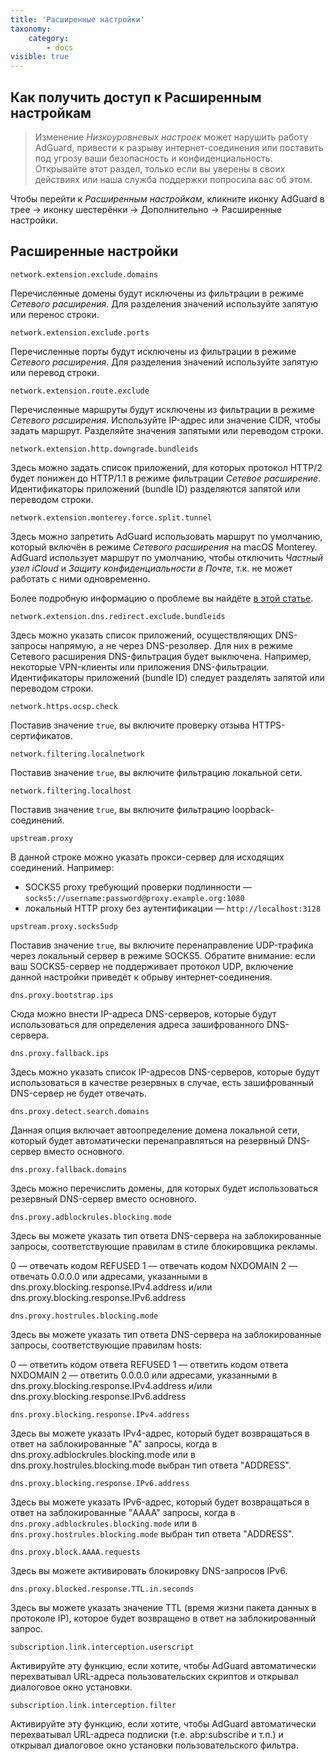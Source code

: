 ```yaml
---
title: 'Расширенные настройки'
taxonomy:
    category:
        - docs
visible: true
---
```


## Как получить доступ к Расширенным настройкам

> Изменение *Низкоуровневых настроек* может нарушить работу AdGuard, привести к разрыву интернет-соединения или поставить под угрозу ваши безопасность и конфиденциальность. Открывайте этот раздел, только если вы уверены в своих действиях или наша служба поддержки попросила вас об этом. 

Чтобы перейти к *Расширенным настройкам*, кликните иконку AdGuard в трее → иконку шестерёнки → Дополнительно → Расширенные настройки.

## Расширенные настройки

`network.extension.exclude.domains` 

Перечисленные домены будут исключены из фильтрации в режиме *Сетевого расширения*. Для разделения значений используйте запятую или перенос строки. 

`network.extension.exclude.ports`

Перечисленные порты будут исключены из фильтрации в режиме *Сетевого расширения*. Для разделения значений используйте запятую или перевод строки.

`network.extension.route.exclude` 

Перечисленные маршруты будут исключены из фильтрации в режиме *Сетевого расширения*. Используйте IP-адрес или значение CIDR, чтобы задать маршрут.
Разделяйте значения запятыми или переводом строки. 

`network.extension.http.downgrade.bundleids`

Здесь можно задать список приложений, для которых протокол HTTP/2 будет понижен до HTTP/1.1 в режиме фильтрации *Сетевое расширение*. Идентификаторы приложений (bundle ID) разделяются запятой или переводом строки.

`network.extension.monterey.force.split.tunnel` 

Здесь можно запретить AdGuard использовать маршрут по умолчанию, который включён в режиме *Сетевого расширения* на macOS Monterey. AdGuard использует маршрут по умолчанию, чтобы отключить *Частный узел iCloud* и *Защиту конфиденциальности в Почте*, т.к. не может работать с ними одновременно. 

Более подробную информацию о проблеме вы найдёте [в этой статье](https://kb.adguard.com/ru/macos/solving-problems/icloud-private-relay). 

`network.extension.dns.redirect.exclude.bundleids` 

Здесь можно указать список приложений, осуществляющих DNS-запросы напрямую, а не через DNS-резолвер. Для них в режиме Сетевого расширения DNS-фильтрация будет выключена. Например, некоторые VPN-клиенты или приложения DNS-фильтрации.  Идентификаторы приложений (bundle ID) следует разделять запятой или переводом строки.

`network.https.ocsp.check` 

Поставив значение `true`, вы включите проверку отзыва HTTPS-сертификатов.

`network.filtering.localnetwork` 

Поставив значение `true`, вы включите фильтрацию локальной сети. 

`network.filtering.localhost` 

Поставив значение `true`, вы включите фильтрацию loopback-соединений. 

`upstream.proxy` 

В данной строке можно указать прокси-сервер для исходящих соединений. Например:

* SOCKS5 proxy требующий проверки подлинности — `socks5://username:password@proxy.example.org:1080`
* локальный HTTP proxy без аутентификации — `http://localhost:3128`

`upstream.proxy.socks5udp` 

Поставив значение `true`, вы включите перенаправление UDP-трафика через локальный сервер в режиме SOCKS5. Обратите внимание: если ваш SOCKS5-сервер не поддерживает протокол UDP, включение данной настройки приведёт к обрыву интернет-соединения.

`dns.proxy.bootstrap.ips`

Сюда можно внести IP-адреса DNS-серверов, которые будут использоваться для определения адреса зашифрованного DNS-сервера.

`dns.proxy.fallback.ips`

Здесь можно указать список IP-адресов DNS-серверов, которые будут использоваться в качестве резервных в случае, есть зашифрованный DNS-сервер не будет отвечать. 

`dns.proxy.detect.search.domains`

Данная опция включает автоопределение домена локальной сети, который будет автоматически перенаправляться на резервный DNS-сервер вместо основного.  

`dns.proxy.fallback.domains`

Здесь можно перечислить домены, для которых будет использоваться резервный DNS-сервер вместо основного. 

`dns.proxy.adblockrules.blocking.mode`

Здесь вы можете указать тип ответа DNS-сервера на заблокированные запросы, соответствующие правилам в стиле блокировщика рекламы. 

0 — отвечать кодом REFUSED
1 — отвечать кодом NXDOMAIN
2 — отвечать 0.0.0.0 или адресами, указанными в dns.proxy.blocking.response.IPv4.address и/или dns.proxy.blocking.response.IPv6.address

`dns.proxy.hostrules.blocking.mode`

Здесь вы можете указать тип ответа DNS-сервера на заблокированные запросы, соответствующие правилам hosts:

0 — ответить кодом ответа REFUSED
1 — ответить кодом ответа NXDOMAIN
2 — ответить 0.0.0.0 или адресами, указанными в dns.proxy.blocking.response.IPv4.address и/или dns.proxy.blocking.response.IPv6.address

`dns.proxy.blocking.response.IPv4.address`

Здесь вы можете указать IPv4-адрес, который будет возвращаться в ответ на заблокированные "A" запросы, когда в dns.proxy.adblockrules.blocking.mode или в dns.proxy.hostrules.blocking.mode выбран тип ответа "ADDRESS".

`dns.proxy.blocking.response.IPv6.address`

Здесь вы можете указать IPv6-адрес, который будет возвращаться в ответ на заблокированные "AААА" запросы, когда в `dns.proxy.adblockrules.blocking.mode` или в `dns.proxy.hostrules.blocking.mode` выбран тип ответа "ADDRESS".

`dns.proxy.block.AAAA.requests`

Здесь вы можете активировать блокировку DNS-запросов IPv6.

`dns.proxy.blocked.response.TTL.in.seconds`

Здесь вы можете указать значение TTL (время жизни пакета данных в протоколе IP), которое будет возвращено в ответ на заблокированный запрос.  

`subscription.link.interception.userscript`

Активируйте эту функцию, если хотите, чтобы AdGuard автоматически перехватывал URL-адреса пользовательских скриптов и открывал диалоговое окно установки.

`subscription.link.interception.filter`

Активируйте эту функцию, если хотите, чтобы AdGuard автоматически перехватывал URL-адреса подписки (т.е. abp:subscribe и т.п.) и открывал диалоговое окно установки пользовательского фильтра.
